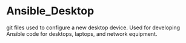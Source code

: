 # Ansible_Desktop
git files used to configure a new desktop device.
Used for developing Ansible code for desktops, laptops, and network equipment.

